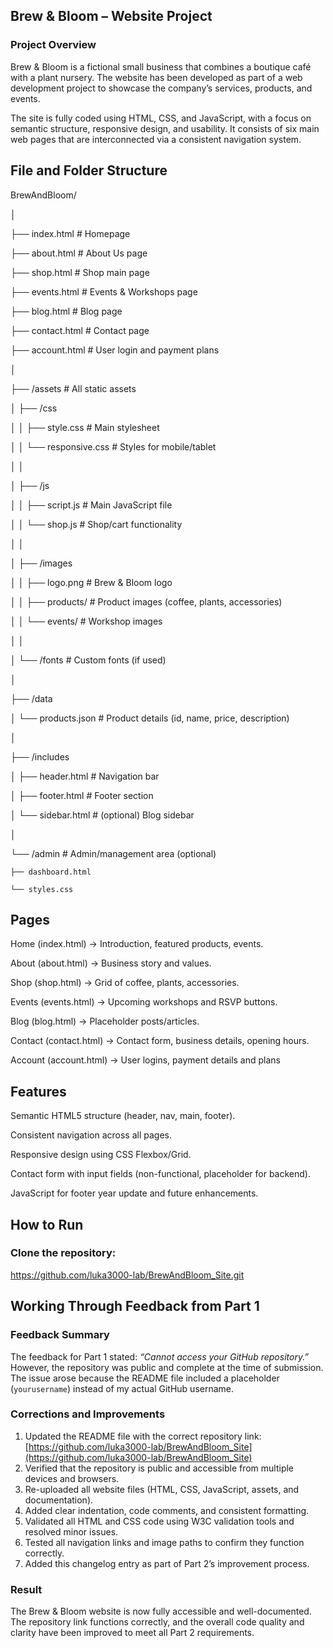 ## Brew & Bloom – Website Project 

### Project Overview 

Brew & Bloom is a fictional small business that combines a boutique café with a plant nursery. The website has been developed as part of a web development project to showcase the company’s services, products, and events. 

The site is fully coded using HTML, CSS, and JavaScript, with a focus on semantic structure, responsive design, and usability. It consists of six main web pages that are interconnected via a consistent navigation system. 

 

## File and Folder Structure 

BrewAndBloom/ 

│ 

├── index.html                # Homepage 

├── about.html                # About Us page 

├── shop.html                 # Shop main page 

├── events.html               # Events & Workshops page 

├── blog.html                 # Blog page 

├── contact.html              # Contact page 

├── account.html              # User login and payment plans 

 

│ 

├── /assets                   # All static assets 

│   ├── /css 

│   │   ├── style.css         # Main stylesheet 

│   │   └── responsive.css    # Styles for mobile/tablet 

│   │ 

│   ├── /js 

│   │   ├── script.js         # Main JavaScript file 

│   │   └── shop.js           # Shop/cart functionality 

│   │ 

│   ├── /images 

│   │   ├── logo.png          # Brew & Bloom logo 

│   │   ├── products/         # Product images (coffee, plants, accessories) 

│   │   └── events/           # Workshop images 

│   │ 

│   └── /fonts                # Custom fonts (if used) 

│ 

├── /data 

│   └── products.json         # Product details (id, name, price, description) 

│ 

├── /includes 

│   ├── header.html           # Navigation bar 

│   ├── footer.html           # Footer section 

│   └── sidebar.html          # (optional) Blog sidebar 

│ 

└── /admin                    # Admin/management area (optional) 

    ├── dashboard.html 

    └── styles.css 

 

## Pages 

Home (index.html) → Introduction, featured products, events. 

About (about.html) → Business story and values. 

Shop (shop.html) → Grid of coffee, plants, accessories. 

Events (events.html) → Upcoming workshops and RSVP buttons. 

Blog (blog.html) → Placeholder posts/articles. 

Contact (contact.html) → Contact form, business details, opening hours. 

Account (account.html) -> User logins, payment details and plans  

 

## Features 

Semantic HTML5 structure (header, nav, main, footer). 

Consistent navigation across all pages. 

Responsive design using CSS Flexbox/Grid. 

Contact form with input fields (non-functional, placeholder for backend). 

JavaScript for footer year update and future enhancements. 

 

## How to Run 

### Clone the repository:  

 https://github.com/luka3000-lab/BrewAndBloom_Site.git 

 ## Working Through Feedback from Part 1

### Feedback Summary
The feedback for Part 1 stated: *“Cannot access your GitHub repository.”*  
However, the repository was public and complete at the time of submission. The issue arose because the README file included a placeholder (`yourusername`) instead of my actual GitHub username.

### Corrections and Improvements
1. Updated the README file with the correct repository link:  
   [https://github.com/luka3000-lab/BrewAndBloom_Site](https://github.com/luka3000-lab/BrewAndBloom_Site)  
2. Verified that the repository is public and accessible from multiple devices and browsers.  
3. Re-uploaded all website files (HTML, CSS, JavaScript, assets, and documentation).  
4. Added clear indentation, code comments, and consistent formatting.  
5. Validated all HTML and CSS code using W3C validation tools and resolved minor issues.  
6. Tested all navigation links and image paths to confirm they function correctly.  
7. Added this changelog entry as part of Part 2’s improvement process.

### Result
The Brew & Bloom website is now fully accessible and well-documented.  
The repository link functions correctly, and the overall code quality and clarity have been improved to meet all Part 2 requirements.

